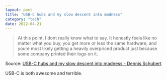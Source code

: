 ```yaml
---
layout: post
title: "USB-C hubs and my slow descent into madness"
category: "tech"
date: 2022-04-21
---
```


> At this point, I dont really know what to say. It honestly feels like no matter what you buy, you get more or less the same hardware, and youre most likely getting a heavily overpriced product just because some company printed their logo on it.

Source: [USB-C hubs and my slow descent into madness - Dennis Schubert](https://overengineer.dev/blog/2021/04/25/usb-c-hub-madness.html)

USB-C is both awesome and terrible.
